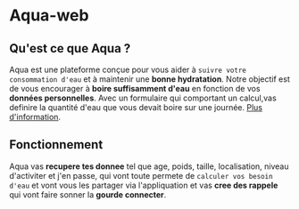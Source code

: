 # Aqua-web


## Qu'est ce que Aqua ?
Aqua est une plateforme conçue pour vous aider à `suivre votre consommation d'eau` et à maintenir une **bonne hydratation**. Notre objectif est de vous encourager à **boire suffisamment d'eau** en fonction de vos **données personnelles**. Avec un formulaire qui comportant un calcul,vas definire la quantité d'eau que vous devait boire sur une journée. [Plus d'information](https://github.com/PGP667/Aqua-web/wiki).

## Fonctionnement 
Aqua vas **recupere tes donnee** tel que age, poids, taille, localisation, niveau d'activiter et j'en passe, qui vont toute permete de `calculer vos besoin d'eau` et vont vous les partager via l'appliquation et vas **cree des rappele** qui vont faire sonner la **gourde connecter**.

